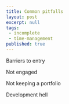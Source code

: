 ```yaml
---
title: Common pitfalls
layout: post
excerpt: null
tags:
 - incomplete
 - time-management
published: true
---
```


Barriers to entry

Not engaged

Not keeping a portfolio

Development hell
